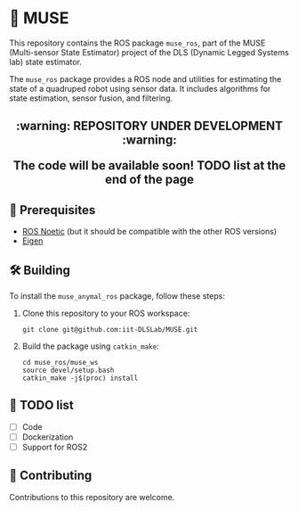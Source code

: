 # :compass: MUSE

This repository contains the ROS package `muse_ros`, part of the MUSE (Multi-sensor State Estimator) project of the DLS (Dynamic Legged Systems lab) state estimator.

The `muse_ros` package provides a ROS node and utilities for estimating the state of a quadruped robot using sensor data. It includes algorithms for state estimation, sensor fusion, and filtering.

<h2 align="center"> :warning: REPOSITORY UNDER DEVELOPMENT :warning:
    
The code will be available soon!
TODO list at the end of the page
</h2>



## :t-rex: Prerequisites
* [ROS Noetic](https://wiki.ros.org/noetic/Installation/Ubuntu) (but it should be compatible with the other ROS versions)
* [Eigen](https://eigen.tuxfamily.org/index.php?title=Main_Page)

## :hammer_and_wrench: Building

To install the `muse_anymal_ros` package, follow these steps:

1. Clone this repository to your ROS workspace:
    ```
    git clone git@github.com:iit-DLSLab/MUSE.git
    ```

2. Build the package using `catkin_make`:
    ```
    cd muse_ros/muse_ws
    source devel/setup.bash
    catkin_make -j$(proc) install
    ```

## :scroll: TODO list
- [ ] Code
- [ ] Dockerization
- [ ] Support for ROS2

## :hugs: Contributing

Contributions to this repository are welcome.





